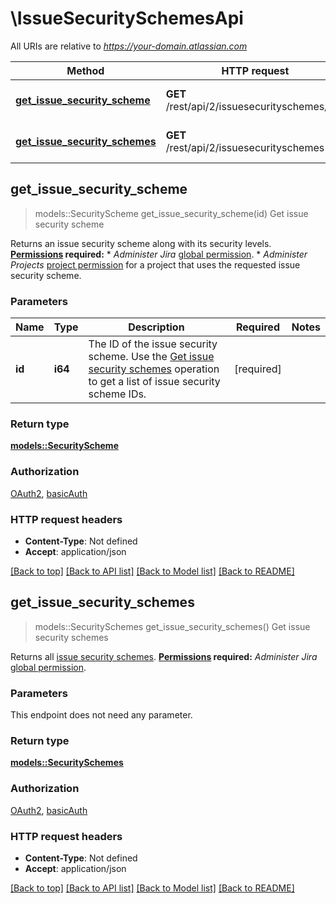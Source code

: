 # \IssueSecuritySchemesApi

All URIs are relative to *https://your-domain.atlassian.com*

Method | HTTP request | Description
------------- | ------------- | -------------
[**get_issue_security_scheme**](IssueSecuritySchemesApi.md#get_issue_security_scheme) | **GET** /rest/api/2/issuesecurityschemes/{id} | Get issue security scheme
[**get_issue_security_schemes**](IssueSecuritySchemesApi.md#get_issue_security_schemes) | **GET** /rest/api/2/issuesecurityschemes | Get issue security schemes



## get_issue_security_scheme

> models::SecurityScheme get_issue_security_scheme(id)
Get issue security scheme

Returns an issue security scheme along with its security levels.  **[Permissions](#permissions) required:**   *  *Administer Jira* [global permission](https://confluence.atlassian.com/x/x4dKLg).  *  *Administer Projects* [project permission](https://confluence.atlassian.com/x/yodKLg) for a project that uses the requested issue security scheme.

### Parameters


Name | Type | Description  | Required | Notes
------------- | ------------- | ------------- | ------------- | -------------
**id** | **i64** | The ID of the issue security scheme. Use the [Get issue security schemes](#api-rest-api-2-issuesecurityschemes-get) operation to get a list of issue security scheme IDs. | [required] |

### Return type

[**models::SecurityScheme**](SecurityScheme.md)

### Authorization

[OAuth2](../README.md#OAuth2), [basicAuth](../README.md#basicAuth)

### HTTP request headers

- **Content-Type**: Not defined
- **Accept**: application/json

[[Back to top]](#) [[Back to API list]](../README.md#documentation-for-api-endpoints) [[Back to Model list]](../README.md#documentation-for-models) [[Back to README]](../README.md)


## get_issue_security_schemes

> models::SecuritySchemes get_issue_security_schemes()
Get issue security schemes

Returns all [issue security schemes](https://confluence.atlassian.com/x/J4lKLg).  **[Permissions](#permissions) required:** *Administer Jira* [global permission](https://confluence.atlassian.com/x/x4dKLg).

### Parameters

This endpoint does not need any parameter.

### Return type

[**models::SecuritySchemes**](SecuritySchemes.md)

### Authorization

[OAuth2](../README.md#OAuth2), [basicAuth](../README.md#basicAuth)

### HTTP request headers

- **Content-Type**: Not defined
- **Accept**: application/json

[[Back to top]](#) [[Back to API list]](../README.md#documentation-for-api-endpoints) [[Back to Model list]](../README.md#documentation-for-models) [[Back to README]](../README.md)

